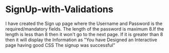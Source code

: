 # SignUp-with-Validations
I have created the Sign up page where the Username and Password is the required/mandatory fields. The length of the password is maximum 8.If the length is less than 8 then it won't go to the next page. If it is greater than 8 then it will display the Information as "You have Designed an Interactive page having good CSS The signup was successful"
